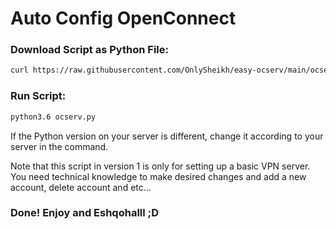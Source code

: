 # Auto Config OpenConnect
### Download Script as Python File:
```bash
curl https://raw.githubusercontent.com/OnlySheikh/easy-ocserv/main/ocserv.py > /root/ocserv.py
```
### Run Script:
```bash
python3.6 ocserv.py
```
If the Python version on your server is different, change it according to your server in the command.

Note that this script in version 1 is only for setting up a basic VPN server. You need technical knowledge to make desired changes and add a new account, delete account and etc...
### Done! Enjoy and Eshqohalll ;D

